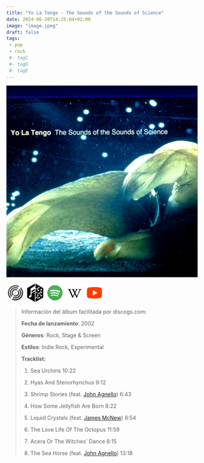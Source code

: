```yaml
---
title: "Yo La Tengo - The Sounds of the Sounds of Science"
date: 2024-06-20T14:25:04+02:00
image: "image.jpeg"
draft: false
tags:
 - pop
 - rock
 #- tagC
 #- tagD
 #- tagE
---
```

![cover](image.jpeg (Yo-La-Tengo - The-Sounds-of-the-Sounds-of-Science))
 
[![discogs](../links/svg/discogs.png (discogs))](https://www.discogs.com/master/1737286)
[![musicbrainz](../links/svg/musicbrainz.png (musicbrainz))](https://musicbrainz.org/release/a880e2ec-176b-4b65-9883-841886668053)
[![spotify](../links/svg/spotify.png (putify))](https://open.spotify.com/album/27Gh3nRYlEQMqgublKeBPh)
[![wikipedia](../links/svg/wikipedia.png (wikipedia))](error)
[![youtube](../links/svg/youtube.png (youtube))](https://www.youtube.com/playlist?list=PL7_IR4CRszo6tlhrppErCf3xgq9gHmYJu)
 
<!-- [![bandcamp](../links/svg/bandcamp.png (bandcamp))]() -->
<!-- [![lastfm](../links/svg/lastfm.png (lastfm))]() -->
 
> Información del álbum facilitada por discogs.com:
> 
> **Fecha de lanzamiento**: 2002
> 
> **Géneros**: Rock, Stage & Screen
> 
> **Estilos**: Indie Rock, Experimental
> 
> **Tracklist:**
> 
>   1. Sea Urchins    10:22
> 
>   2. Hyas And Stenorhynchus    9:12
> 
>   3. Shrimp Stories 
> (feat. [John Agnello](https://www.discogs.com/artist/85454 'Recording and mixing engineer. Starting his recording...'))   6:43
> 
>   4. How Some Jellyfish Are Born    8:22
> 
>   5. Liquid Crystals 
> (feat. [James McNew](https://www.discogs.com/artist/365541 'American bassist'))   8:54
> 
>   6. The Love Life Of The Octopus    11:59
> 
>   7. Acera Or The Witches' Dance    8:15
> 
>   8. The Sea Horse 
> (feat. [John Agnello](https://www.discogs.com/artist/85454 'Recording and mixing engineer. Starting his recording...'))   13:18
> 
